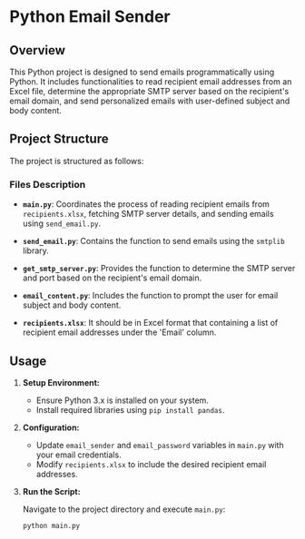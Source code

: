 # Python Email Sender

## Overview

This Python project is designed to send emails programmatically using Python. It includes functionalities to read recipient email addresses from an Excel file, determine the appropriate SMTP server based on the recipient's email domain, and send personalized emails with user-defined subject and body content.

## Project Structure

The project is structured as follows:






### Files Description

- **`main.py`**: Coordinates the process of reading recipient emails from `recipients.xlsx`, fetching SMTP server details, and sending emails using `send_email.py`.
  
- **`send_email.py`**: Contains the function to send emails using the `smtplib` library.

- **`get_smtp_server.py`**: Provides the function to determine the SMTP server and port based on the recipient's email domain.

- **`email_content.py`**: Includes the function to prompt the user for email subject and body content.

- **`recipients.xlsx`**: It should be in Excel format that containing a list of recipient email addresses under the 'Email' column.

## Usage

1. **Setup Environment:**

   - Ensure Python 3.x is installed on your system.
   - Install required libraries using `pip install pandas`.

2. **Configuration:**

   - Update `email_sender` and `email_password` variables in `main.py` with your email credentials.
   - Modify `recipients.xlsx` to include the desired recipient email addresses.

3. **Run the Script:**

   Navigate to the project directory and execute `main.py`:

   ```bash
   python main.py
